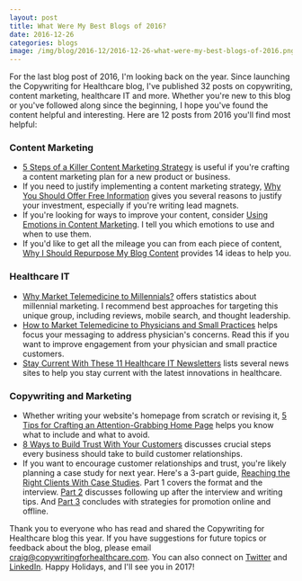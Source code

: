 ```yaml
--- 
layout: post
title: What Were My Best Blogs of 2016?
date: 2016-12-26
categories: blogs
image: /img/blog/2016-12/2016-12-26-what-were-my-best-blogs-of-2016.png
---
```


For the last blog post of 2016, I'm looking back on the year. Since launching the Copywriting for Healthcare blog, I've published 32 posts on copywriting, content marketing, healthcare IT and more. Whether you're new to this blog or you've followed along since the beginning, I hope you've found the content helpful and interesting. Here are 12 posts from 2016 you'll find most helpful:

### Content Marketing

* [5 Steps of a Killer Content Marketing Strategy](http://www.copywritingforhealthcare.com/blogs/2016/09/12/5-steps-of-a-killer-content-marketing-strategy.html) is useful if you're crafting a content marketing plan for a new product or business.
* If you need to justify implementing a content marketing strategy, [Why You Should Offer Free Information](http://www.copywritingforhealthcare.com/blogs/2016/10/03/why-you-should-offer-free-information.html) gives you several reasons to justify your investment, especially if you're writing lead magnets.
* If you're looking for ways to improve your content, consider [Using Emotions in Content Marketing](http://www.copywritingforhealthcare.com/blogs/2016/08/29/using-emotion-in-content-marketing.html). I tell you which emotions to use and when to use them.
* If you'd like to get all the mileage you can from each piece of content, [Why I Should Repurpose My Blog Content](http://www.copywritingforhealthcare.com/blogs/2016/08/29/why-i-should-repurpose-my-blog-content.html) provides 14 ideas to help you.

### Healthcare IT

* [Why Market Telemedicine to Millennials?](http://www.copywritingforhealthcare.com/blogs/2016/10/24/why-market-telemedicine-to-millennials.html) offers statistics about millennial marketing. I recommend best approaches for targeting this unique group, including reviews, mobile search, and thought leadership.
* [How to Market Telemedicine to Physicians and Small Practices](http://www.copywritingforhealthcare.com/blogs/2016/10/17/how-to-market-telemedicine-to-physicians-and-small-practices.html) helps focus your messaging to address physician's concerns. Read this if you want to improve engagement from your physician and small practice customers.
* [Stay Current With These 11 Healthcare IT Newsletters](http://www.copywritingforhealthcare.com/blogs/2016/09/19/stay-current-with-these-11-healthcare-it-newsletters.html) lists several news sites to help you stay current with the latest innovations in healthcare.

### Copywriting and Marketing 

* Whether writing your website's homepage from scratch or revising it, [5 Tips for Crafting an Attention-Grabbing Home Page](http://www.copywritingforhealthcare.com/blogs/2016/07/25/5-tips-for-crafting-an-attention-grabbing-home-page.html) helps you know what to include and what to avoid.
* [8 Ways to Build Trust With Your Customers](http://www.copywritingforhealthcare.com/blogs/2016/08/15/8-ways-to-build-trust-with-your-customers.html) discusses crucial steps every business should take to build customer relationships.
* If you want to encourage customer relationships and trust, you're likely planning a case study for next year. Here's a 3-part guide, [Reaching the Right Clients With Case Studies](http://www.copywritingforhealthcare.com/blogs/2016/11/21/reaching-the-right-clients-with-case-studies.html). Part 1 covers the format and the interview. [Part 2](http://www.copywritingforhealthcare.com/blogs/2016/11/28/reaching-the-right-customers-with-case-studies-part-2.html) discusses following up after the interview and writing tips. And [Part 3](http://www.copywritingforhealthcare.com/blogs/2016/12/05/reaching-the-right-customers-with-case-studies-part-3.html) concludes with strategies for promotion online and offline.

Thank you to everyone who has read and shared the Copywriting for Healthcare blog this year. If you have suggestions for future topics or feedback about the blog, please email craig@copywritingforhealthcare.com. You can also connect on [Twitter](https://twitter.com/CWarren_Writer) and [LinkedIn](https://www.linkedin.com/in/craigwarrenwriter). Happy Holidays, and I'll see you in 2017!